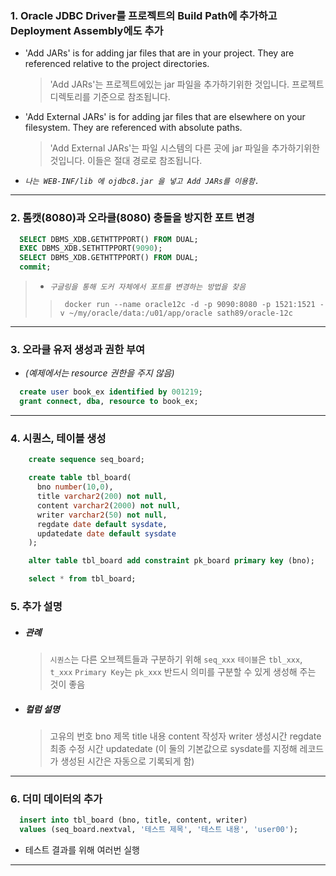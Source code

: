 ### 1. Oracle JDBC Driver를 프로젝트의 Build Path에 추가하고 Deployment Assembly에도 추가
- 'Add JARs' is for adding jar files that are in your project. They are referenced relative to the project directories.
    > 'Add JARs'는 프로젝트에있는 jar 파일을 추가하기위한 것입니다. 프로젝트 디렉토리를 기준으로 참조됩니다.
- 'Add External JARs' is for adding jar files that are elsewhere on your filesystem. They are referenced with absolute paths.
    > 'Add External JARs'는 파일 시스템의 다른 곳에 jar 파일을 추가하기위한 것입니다. 이들은 절대 경로로 참조됩니다.   
- *`나는 WEB-INF/lib 에 ojdbc8.jar 을 넣고 Add JARs를 이용함.`*
---
### 2. 톰캣(8080)과 오라클(8080) 충돌을 방지한 포트 변경
```sql
  SELECT DBMS_XDB.GETHTTPPORT() FROM DUAL;
  EXEC DBMS_XDB.SETHTTPPORT(9090);
  SELECT DBMS_XDB.GETHTTPPORT() FROM DUAL;
  commit;
```
> - *`구글링을 통해 도커 자체에서 포트를 변경하는 방법을 찾음`*
>>```
>>  docker run --name oracle12c -d -p 9090:8080 -p 1521:1521 -v ~/my/oracle/data:/u01/app/oracle sath89/oracle-12c
>>```
---
### 3. 오라클 유저 생성과 권한 부여
- *(예제에서는 resource 권한을 주지 않음)*
```sql
  create user book_ex identified by 001219;
  grant connect, dba, resource to book_ex;
```    
---

### 4. 시퀀스, 테이블 생성
```sql
    create sequence seq_board;

    create table tbl_board(
      bno number(10,0),
      title varchar2(200) not null,
      content varchar2(2000) not null,
      writer varchar2(50) not null,
      regdate date default sysdate,
      updatedate date default sysdate
    );

    alter table tbl_board add constraint pk_board primary key (bno);

    select * from tbl_board;
```
### 5. 추가 설명
- ##### 관례
    >`시퀀스`는 다른 오브젝트들과 구분하기 위해 `seq_xxx`
    `테이블`은 `tbl_xxx`, `t_xxx`
    `Primary Key`는 `pk_xxx` 반드시 의미를 구분할 수 있게 생성해 주는 것이 좋음

- ##### 컬럼 설명
    >고유의 번호 bno
    제목 title
    내용 content
    작성자 writer
    생성시간 regdate
    최종 수정 시간 updatedate (이 둘의 기본값으로 sysdate를 지정해 레코드가 생성된 시간은 자동으로 기록되게 함)
---
### 6. 더미 데이터의 추가
```sql
  insert into tbl_board (bno, title, content, writer)
  values (seq_board.nextval, '테스트 제목', '테스트 내용', 'user00');
```
- 테스트 결과를 위해 여러번 실행
---
